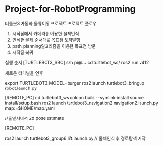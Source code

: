 # Project-for-RobotProgramming
터틀봇3 자동화 물류이동 프로젝트
프로젝트 플로우
1. 시작점에서 카메라를 이용한 물체인식
2. 인식한 물체 순서대로 목표점 토픽발행
3. path_planning알고리즘을 이용한 목표점 방문
4. 시작점 복귀

실행 순서
[TURTLEBOT3_SBC]
ssh pi@***.***.***.***
cd turtlebot_ws/
ros2 run v412

새로운 터미널을 연후

export TURTLEBOT3_MODEL=burger
ros2 launch turtlebot3_bringup robot.launch.py

[REMOTE_PC]
cd turtlebot3_ws
colcon build --symlink-install
source install/setup.bash
ros2 launch turtlebot3_navigation2 navigation2.launch.py map:=$HOME/map.yaml

//출발지에서 2d pose estimate

[REMOTE_PC]

ros2 launch turtlebot3_group6 lift.launch.py
// 물체인식 후 경로탐색 시작

